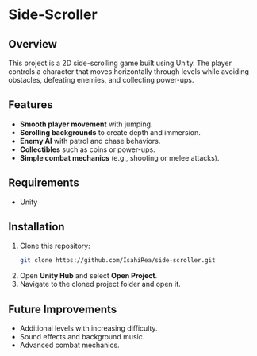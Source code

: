 # Side-Scroller

## Overview
This project is a 2D side-scrolling game built using Unity. The player controls a character that moves horizontally through levels while avoiding obstacles, defeating enemies, and collecting power-ups.

## Features
- **Smooth player movement** with jumping.
- **Scrolling backgrounds** to create depth and immersion.
- **Enemy AI** with patrol and chase behaviors.
- **Collectibles** such as coins or power-ups.
- **Simple combat mechanics** (e.g., shooting or melee attacks).

## Requirements
- Unity

## Installation
1. Clone this repository:
   ```sh
   git clone https://github.com/IsahiRea/side-scroller.git
   ```
2. Open **Unity Hub** and select **Open Project**.
3. Navigate to the cloned project folder and open it.

## Future Improvements
- Additional levels with increasing difficulty.
- Sound effects and background music.
- Advanced combat mechanics.


